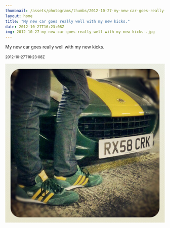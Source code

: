 ```yaml
---
thumbnail: /assets/photograms/thumbs/2012-10-27-my-new-car-goes-really-well-with-my-new-kicks-.jpg
layout: home
title: "My new car goes really well with my new kicks."
date: 2012-10-27T16:23:08Z
img: 2012-10-27-my-new-car-goes-really-well-with-my-new-kicks-.jpg
---
```


My new car goes really well with my new kicks.

<small>2012-10-27T16:23:08Z</small>

![My new car goes really well with my new kicks.](/assets/photograms/original/2012-10-27-my-new-car-goes-really-well-with-my-new-kicks-.jpg)
